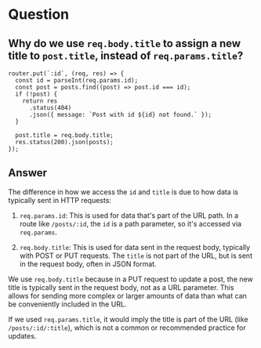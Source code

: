 # Question
## Why do we use `req.body.title` to assign a new title to `post.title`, instead of `req.params.title`?
``` nodejs
router.put(`:id`, (req, res) => {
  const id = parseInt(req.params.id);
  const post = posts.find((post) => post.id === id);
  if (!post) {
    return res
      .status(404)
      .json({ message: `Post with id ${id} not found.` });
  }

  post.title = req.body.title;
  res.status(200).json(posts);
});
```


## Answer
The difference in how we access the `id` and `title` is due to how data is typically sent in HTTP requests:

1. `req.params.id`: This is used for data that's part of the URL path. In a route like `/posts/:id`, the `id` is a path parameter, so it's accessed via `req.params`.

2. `req.body.title`: This is used for data sent in the request body, typically with POST or PUT requests. The `title` is not part of the URL, but is sent in the request body, often in JSON format.

We use `req.body.title` because in a PUT request to update a post, the new title is typically sent in the request body, not as a URL parameter. This allows for sending more complex or larger amounts of data than what can be conveniently included in the URL.

If we used `req.params.title`, it would imply the title is part of the URL (like `/posts/:id/:title`), which is not a common or recommended practice for updates.